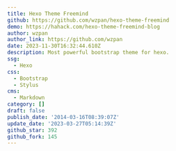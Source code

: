 ```yaml
---
title: Hexo Theme Freemind
github: https://github.com/wzpan/hexo-theme-freemind
demo: https://hahack.com/hexo-theme-freemind-blog
author: wzpan
author_link: https://github.com/wzpan
date: 2023-11-30T16:32:44.610Z
description: Most powerful bootstrap theme for hexo.
ssg:
  - Hexo
css:
  - Bootstrap
  - Stylus
cms:
  - Markdown
category: []
draft: false
publish_date: '2014-03-16T08:39:07Z'
update_date: '2023-03-27T05:14:39Z'
github_star: 392
github_fork: 145
---
```

